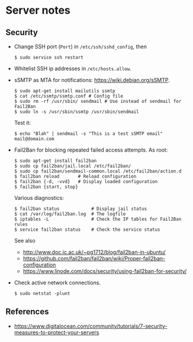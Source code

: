 # Server notes

## Security

- Change SSH port (`Port`) in `/etc/ssh/sshd_config`, then
  ```
  $ sudo service ssh restart
  ```

- Whitelist SSH ip addresses in `/etc/hosts.allow`.

- sSMTP as MTA for notifications: https://wiki.debian.org/sSMTP.
  ```
  $ sudo apt-get install mailutils ssmtp
  $ cat /etc/ssmtp/ssmtp.conf # Config file
  $ sudo rm -rf /usr/sbin/ sendmail # Use instead of sendmail for Fail2Ban
  $ sudo ln -s /usr/sbin/ssmtp /usr/sbin/sendmail
  ```
  Test it:
  ```
  $ echo "Blah" | sendmail -s "This is a test sSMTP email" mail@domain.com
  ```

- Fail2Ban for blocking repeated failed access attempts. As root:
  ```
  $ sudo apt-get install fail2ban
  $ sudo cp fail2ban/jail.local /etc/fail2ban/
  $ sudo cp fail2ban/sendmail-common.local /etc/fail2ban/action.d
  $ fail2ban reload       # Reload configuration
  $ fail2ban {-d, -vvd}   # Display loaded configuration
  $ fail2ban {start, stop}
  ```
  Various diagnostics:
  ```
  $ fail2ban status            # Display jail status
  $ cat /var/log/fail2ban.log  # The logfile
  $ iptables -L                # Check the IP tables for Fail2Ban rules
  $ service fail2ban status    # Check the service status
  ```

  See also
    * http://www.doc.ic.ac.uk/~pg1712/blog/fail2ban-in-ubuntu/
    * https://github.com/fail2ban/fail2ban/wiki/Proper-fail2ban-configuration
    * https://www.linode.com/docs/security/using-fail2ban-for-security/ 

- Check active network connections.
  ```
  $ sudo netstat -plunt
  ```

## References

- https://www.digitalocean.com/community/tutorials/7-security-measures-to-protect-your-servers
